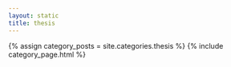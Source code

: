 ```yaml
---
layout: static
title: thesis
---
```


{% assign category_posts = site.categories.thesis %}
{% include category_page.html %}

